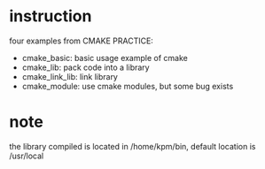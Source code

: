 # instruction
four examples from CMAKE PRACTICE:
+ cmake_basic: basic usage example of cmake
+ cmake_lib: pack code into a library
+ cmake_link_lib: link library
+ cmake_module: use cmake modules, but some bug exists

# note
the library compiled is located in /home/kpm/bin, default location is /usr/local